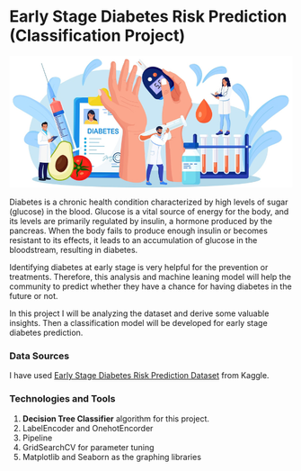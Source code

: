 # Early Stage Diabetes Risk Prediction (Classification Project)

![Logo](https://github.com/tharangachaminda/early_stage_diabetes_risk_prediction/blob/main/banner.jpg)

Diabetes is a chronic health condition characterized by high levels of sugar (glucose) in the blood. Glucose is a vital source of energy for the body, and its levels are primarily regulated by insulin, a hormone produced by the pancreas. When the body fails to produce enough insulin or becomes resistant to its effects, it leads to an accumulation of glucose in the bloodstream, resulting in diabetes.

Identifying diabetes at early stage is very helpful for the prevention or treatments. Therefore, this analysis and machine leaning model will help the community to predict whether they have a chance for having diabetes in the future or not.

In this project I will be analyzing the dataset and derive some valuable insights. Then a classification model will be developed for early stage diabetes prediction.

### Data Sources
I have used [Early Stage Diabetes Risk Prediction Dataset](https://www.kaggle.com/datasets/ishandutta/early-stage-diabetes-risk-prediction-dataset) from Kaggle.

### Technologies and Tools
1. **Decision Tree Classifier** algorithm for this project.
2. LabelEncoder and OnehotEncorder
3. Pipeline
4. GridSearchCV for parameter tuning
5. Matplotlib and Seaborn as the graphing libraries


